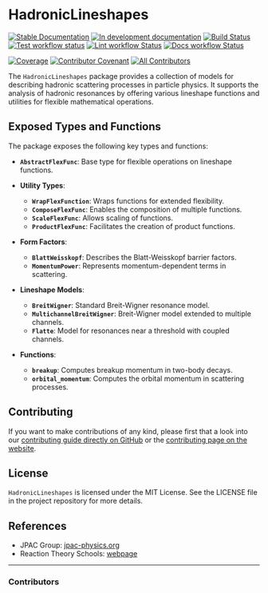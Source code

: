 # HadronicLineshapes

[![Stable Documentation](https://img.shields.io/badge/docs-stable-blue.svg)](https://mmikhasenko.github.io/HadronicLineshapes.jl/stable)
[![In development documentation](https://img.shields.io/badge/docs-dev-blue.svg)](https://mmikhasenko.github.io/HadronicLineshapes.jl/dev)
[![Build Status](https://github.com/mmikhasenko/HadronicLineshapes.jl/workflows/Test/badge.svg)](https://github.com/mmikhasenko/HadronicLineshapes.jl/actions)
[![Test workflow status](https://github.com/mmikhasenko/HadronicLineshapes.jl/actions/workflows/Test.yml/badge.svg?branch=main)](https://github.com/mmikhasenko/HadronicLineshapes.jl/actions/workflows/Test.yml?query=branch%3Amain)
[![Lint workflow Status](https://github.com/mmikhasenko/HadronicLineshapes.jl/actions/workflows/Lint.yml/badge.svg?branch=main)](https://github.com/mmikhasenko/HadronicLineshapes.jl/actions/workflows/Lint.yml?query=branch%3Amain)
[![Docs workflow Status](https://github.com/mmikhasenko/HadronicLineshapes.jl/actions/workflows/Docs.yml/badge.svg?branch=main)](https://github.com/mmikhasenko/HadronicLineshapes.jl/actions/workflows/Docs.yml?query=branch%3Amain)

[![Coverage](https://codecov.io/gh/mmikhasenko/HadronicLineshapes.jl/branch/main/graph/badge.svg)](https://codecov.io/gh/mmikhasenko/HadronicLineshapes.jl)
[![Contributor Covenant](https://img.shields.io/badge/Contributor%20Covenant-2.1-4baaaa.svg)](CODE_OF_CONDUCT.md)
[![All Contributors](https://img.shields.io/github/all-contributors/mmikhasenko/HadronicLineshapes.jl?labelColor=5e1ec7&color=c0ffee&style=flat-square)](#contributors)

The `HadronicLineshapes` package provides a collection of models for describing hadronic scattering processes in particle physics. It supports the analysis of hadronic resonances by offering various lineshape functions and utilities for flexible mathematical operations.

## Exposed Types and Functions

The package exposes the following key types and functions:

- **`AbstractFlexFunc`**: Base type for flexible operations on lineshape functions.
- **Utility Types**:
    - **`WrapFlexFunction`**: Wraps functions for extended flexibility.
    - **`ComposeFlexFunc`**: Enables the composition of multiple functions.
    - **`ScaleFlexFunc`**: Allows scaling of functions.
    - **`ProductFlexFunc`**: Facilitates the creation of product functions.

- **Form Factors**:
    - **`BlattWeisskopf`**: Describes the Blatt-Weisskopf barrier factors.
    - **`MomentumPower`**: Represents momentum-dependent terms in scattering.

- **Lineshape Models**:
    - **`BreitWigner`**: Standard Breit-Wigner resonance model.
    - **`MultichannelBreitWigner`**: Breit-Wigner model extended to multiple channels.
    - **`Flatte`**: Model for resonances near a threshold with coupled channels.

- **Functions**:
    - **`breakup`**: Computes breakup momentum in two-body decays.
    - **`orbital_momentum`**: Computes the orbital momentum in scattering processes.

## Contributing

If you want to make contributions of any kind, please first that a look into our [contributing guide directly on GitHub](docs/src/90-contributing.md) or the [contributing page on the website](https://mmikhasenko.github.io/HadronicLineshapes.jl/dev/90-contributing/).

## License

`HadronicLineshapes` is licensed under the MIT License. See the LICENSE file in the project repository for more details.

## References

- JPAC Group: [jpac-physics.org](https://www.jpac-physics.org/)
- Reaction Theory Schools: [webpage](http://jpac.nucleares.unam.mx/schools.html)

---

### Contributors

<!-- ALL-CONTRIBUTORS-LIST:START - Do not remove or modify this section -->
<!-- prettier-ignore-start -->
<!-- markdownlint-disable -->

<!-- markdownlint-restore -->
<!-- prettier-ignore-end -->

<!-- ALL-CONTRIBUTORS-LIST:END -->

